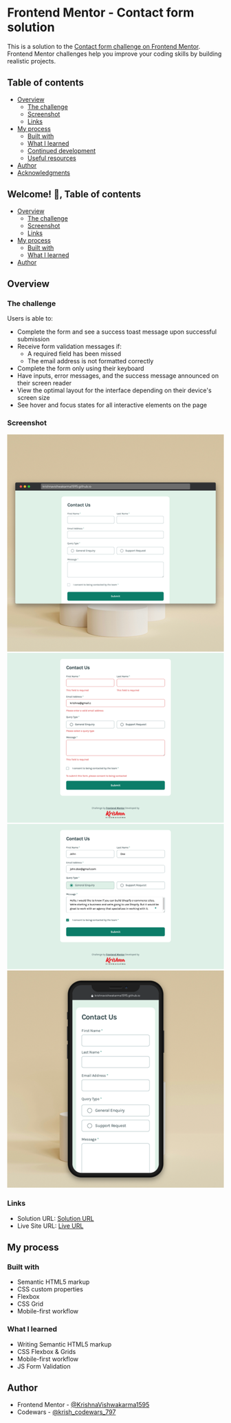 # Frontend Mentor - Contact form solution

This is a solution to the [Contact form challenge on Frontend Mentor](https://www.frontendmentor.io/challenges/contact-form--G-hYlqKJj). Frontend Mentor challenges help you improve your coding skills by building realistic projects. 

## Table of contents

- [Overview](#overview)
  - [The challenge](#the-challenge)
  - [Screenshot](#screenshot)
  - [Links](#links)
- [My process](#my-process)
  - [Built with](#built-with)
  - [What I learned](#what-i-learned)
  - [Continued development](#continued-development)
  - [Useful resources](#useful-resources)
- [Author](#author)
- [Acknowledgments](#acknowledgments)

## Welcome! 👋, Table of contents

- [Overview](#overview)
  - [The challenge](#the-challenge)  
  - [Screenshot](#screenshot)
  - [Links](#links)
- [My process](#my-process)
  - [Built with](#built-with)
  - [What I learned](#what-i-learned)  
- [Author](#author)

## Overview

### The challenge

Users is able to:

- Complete the form and see a success toast message upon successful submission
- Receive form validation messages if:
  - A required field has been missed
  - The email address is not formatted correctly
- Complete the form only using their keyboard
- Have inputs, error messages, and the success message announced on their screen reader
- View the optimal layout for the interface depending on their device's screen size
- See hover and focus states for all interactive elements on the page

### Screenshot

![](./screenshot-desktop.png)
![](./screenshot-error.png)
![](./screenshot-filled.png)
![](./screenshot-mobile.png)

### Links

- Solution URL: [Solution URL](https://www.frontendmentor.io/solutions/responsive-contact-form-solution-FCWxWshwXQ)
- Live Site URL: [Live URL](https://krishnavishwakarma1595.github.io/frontend-mentor/Junior/contact-form-main/)

## My process

### Built with

- Semantic HTML5 markup
- CSS custom properties
- Flexbox
- CSS Grid
- Mobile-first workflow

### What I learned

- Writing Semantic HTML5 markup
- CSS Flexbox & Grids
- Mobile-first workflow
- JS Form Validation

## Author

- Frontend Mentor - [@KrishnaVishwakarma1595](https://www.frontendmentor.io/profile/KrishnaVishwakarma1595)
- Codewars - [@krish_codewars_797](https://www.codewars.com/users/krish_codewars_797)